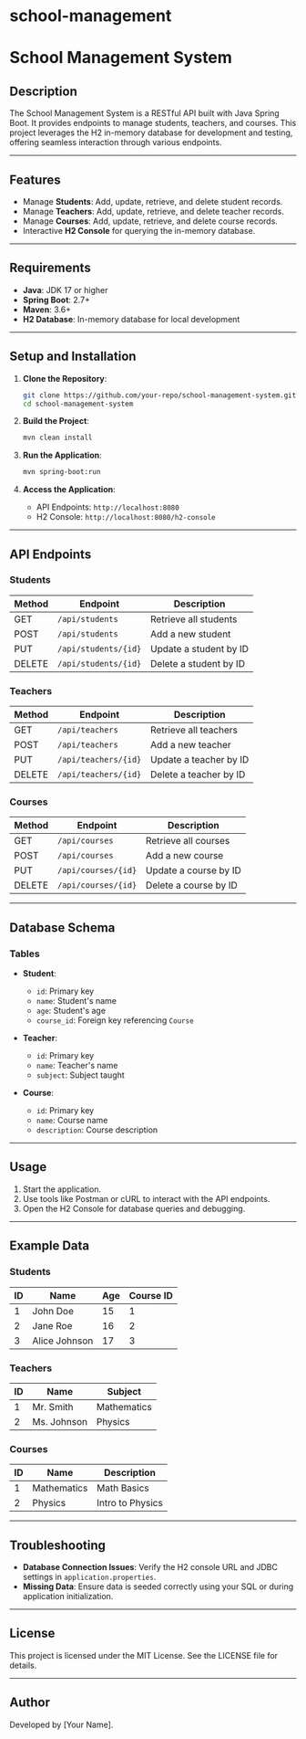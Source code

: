 ﻿# school-management

# School Management System

## Description
The School Management System is a RESTful API built with Java Spring Boot. It provides endpoints to manage students, teachers, and courses. This project leverages the H2 in-memory database for development and testing, offering seamless interaction through various endpoints.

---

## Features
- Manage **Students**: Add, update, retrieve, and delete student records.
- Manage **Teachers**: Add, update, retrieve, and delete teacher records.
- Manage **Courses**: Add, update, retrieve, and delete course records.
- Interactive **H2 Console** for querying the in-memory database.

---

## Requirements
- **Java**: JDK 17 or higher
- **Spring Boot**: 2.7+
- **Maven**: 3.6+
- **H2 Database**: In-memory database for local development

---

## Setup and Installation

1. **Clone the Repository**:
    ```bash
    git clone https://github.com/your-repo/school-management-system.git
    cd school-management-system
    ```

2. **Build the Project**:
    ```bash
    mvn clean install
    ```

3. **Run the Application**:
    ```bash
    mvn spring-boot:run
    ```

4. **Access the Application**:
    - API Endpoints: `http://localhost:8080`
    - H2 Console: `http://localhost:8080/h2-console`

---

## API Endpoints

### Students
| Method | Endpoint            | Description                 |
|--------|---------------------|-----------------------------|
| GET    | `/api/students`     | Retrieve all students       |
| POST   | `/api/students`     | Add a new student           |
| PUT    | `/api/students/{id}`| Update a student by ID      |
| DELETE | `/api/students/{id}`| Delete a student by ID      |

### Teachers
| Method | Endpoint            | Description                 |
|--------|---------------------|-----------------------------|
| GET    | `/api/teachers`     | Retrieve all teachers       |
| POST   | `/api/teachers`     | Add a new teacher           |
| PUT    | `/api/teachers/{id}`| Update a teacher by ID      |
| DELETE | `/api/teachers/{id}`| Delete a teacher by ID      |

### Courses
| Method | Endpoint            | Description                 |
|--------|---------------------|-----------------------------|
| GET    | `/api/courses`      | Retrieve all courses        |
| POST   | `/api/courses`      | Add a new course            |
| PUT    | `/api/courses/{id}` | Update a course by ID       |
| DELETE | `/api/courses/{id}` | Delete a course by ID       |

---

## Database Schema

### Tables
- **Student**:
  - `id`: Primary key
  - `name`: Student's name
  - `age`: Student's age
  - `course_id`: Foreign key referencing `Course`

- **Teacher**:
  - `id`: Primary key
  - `name`: Teacher's name
  - `subject`: Subject taught

- **Course**:
  - `id`: Primary key
  - `name`: Course name
  - `description`: Course description

---

## Usage
1. Start the application.
2. Use tools like Postman or cURL to interact with the API endpoints.
3. Open the H2 Console for database queries and debugging.

---

## Example Data

### Students
| ID | Name          | Age | Course ID |
|----|---------------|-----|-----------|
| 1  | John Doe      | 15  | 1         |
| 2  | Jane Roe      | 16  | 2         |
| 3  | Alice Johnson | 17  | 3         |

### Teachers
| ID | Name         | Subject     |
|----|--------------|-------------|
| 1  | Mr. Smith    | Mathematics |
| 2  | Ms. Johnson  | Physics     |

### Courses
| ID | Name             | Description          |
|----|------------------|----------------------|
| 1  | Mathematics      | Math Basics          |
| 2  | Physics          | Intro to Physics     |

---

## Troubleshooting
- **Database Connection Issues**: Verify the H2 console URL and JDBC settings in `application.properties`.
- **Missing Data**: Ensure data is seeded correctly using your SQL or during application initialization.

---

## License
This project is licensed under the MIT License. See the LICENSE file for details.

---

## Author
Developed by [Your Name].



